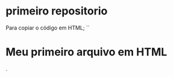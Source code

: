 # primeiro repositorio

Para copiar o código em HTML;
``
<html>
  <h1>Meu primeiro arquivo em HTML</h1>
</html>.
